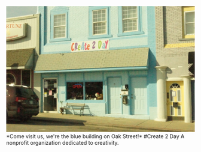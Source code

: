 <!-- 
.. title: Create 2 Day
.. slug: index
.. date: 2016-01-02 12:35:44 UTC-06:00
.. tags: 
.. category: 
.. link: 
.. description: 
.. type: text
-->


<img src="images/create2day building.jpg" alt="" class="img-responsive img-rounded">
*Come visit us, we're the blue building on Oak Street!*
#Create 2 Day
A nonprofit organization dedicated to creativity.
